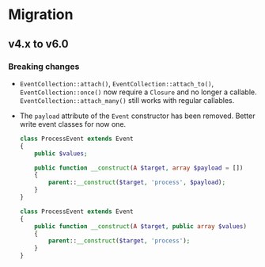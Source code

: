 # Migration

## v4.x to v6.0

### Breaking changes

- `EventCollection::attach()`, `EventCollection::attach_to()`, `EventCollection::once()` now require
  a `Closure` and no longer a callable. `EventCollection::attach_many()` still works with regular
  callables.

- The `payload` attribute of the `Event` constructor has been removed. Better write event classes
  for now one.

    ```php
    class ProcessEvent extends Event
    {
        public $values;

        public function __construct(A $target, array $payload = [])
        {
            parent::__construct($target, 'process', $payload);
        }
    }
    ```

    ```php
    class ProcessEvent extends Event
    {
        public function __construct(A $target, public array $values)
        {
            parent::__construct($target, 'process');
        }
    }
    ```

